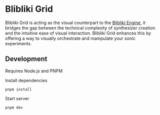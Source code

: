 # Blibliki Grid

Blibliki Grid is acting as the visual counterpart to the [Blibliki Engine](https://github.com/blibliki-js/engine), it bridges the gap between the technical complexity of synthesizer creation and the intuitive ease of visual interaction. Blibliki Grid enhances this by offering a way to visually orchestrate and manipulate your sonic experiments.

## Development

Requires Node.js and PNPM

Install dependencies

```
pnpm install
```

Start server

```
pnpm dev
```
